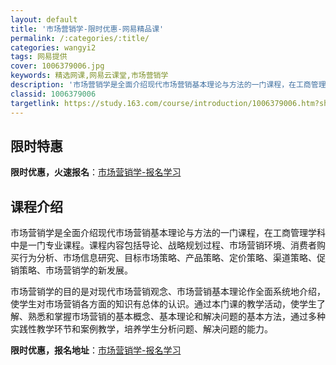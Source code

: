 ```yaml
---
layout: default
title: '市场营销学-限时优惠-网易精品课'
permalink: /:categories/:title/
categories: wangyi2
tags: 网易提供
cover: 1006379006.jpg
keywords: 精选网课,网易云课堂,市场营销学
description: '市场营销学是全面介绍现代市场营销基本理论与方法的一门课程，在工商管理学科中是一门专业课程。课程内容包括导论、战略规划过程'
classid: 1006379006
targetlink: https://study.163.com/course/introduction/1006379006.htm?share=1&shareId=1025206652&utm_campaign=share&utm_medium=iphoneShare&utm_source=&utm_u=1025206652
---
```


## 限时特惠

**限时优惠，火速报名**：[市场营销学-报名学习](https://study.163.com/course/introduction/1006379006.htm?share=1&shareId=1025206652&utm_campaign=share&utm_medium=iphoneShare&utm_source=&utm_u=1025206652)

## 课程介绍

市场营销学是全面介绍现代市场营销基本理论与方法的一门课程，在工商管理学科中是一门专业课程。课程内容包括导论、战略规划过程、市场营销环境、消费者购买行为分析、市场信息研究、目标市场策略、产品策略、定价策略、渠道策略、促销策略、市场营销学的新发展。

市场营销学的目的是对现代市场营销观念、市场营销基本理论作全面系统地介绍，使学生对市场营销各方面的知识有总体的认识。通过本门课的教学活动，使学生了解、熟悉和掌握市场营销的基本概念、基本理论和解决问题的基本方法，通过多种实践性教学环节和案例教学，培养学生分析问题、解决问题的能力。

**限时优惠，报名地址**：[市场营销学-报名学习](https://study.163.com/course/introduction/1006379006.htm?share=1&shareId=1025206652&utm_campaign=share&utm_medium=iphoneShare&utm_source=&utm_u=1025206652)

